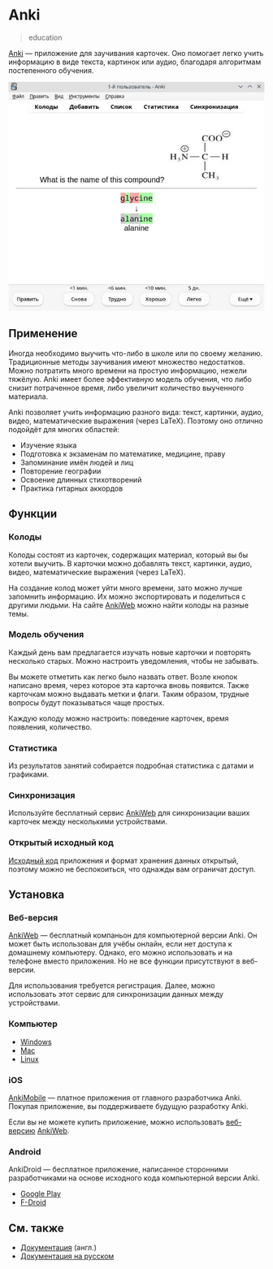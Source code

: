 # Anki
> education

[Anki](https://apps.ankiweb.net/) — приложение для заучивания карточек. Оно
помогает легко учить информацию в виде текста, картинок или аудио, благодаря
алгоритмам постепенного обучения.

![Скриншот программы Anki для ПК](/media/anki.jpg)

## Применение

Иногда необходимо выучить что-либо в школе или по своему желанию. Традиционные
методы заучивания имеют множество недостатков. Можно потратить много времени на
простую информацию, нежели тяжёлую. Anki имеет более эффективную модель
обучения, что либо снизит потраченное время, либо увеличит количество выученного
материала.

Anki позволяет учить информацию разного вида: текст, картинки, аудио, видео,
математические выражения (через LaTeX). Поэтому оно отлично подойдёт для многих
областей:

- Изучение языка
- Подготовка к экзаменам по математике, медицине, праву
- Запоминание имён людей и лиц
- Повторение географии
- Освоение длинных стихотворений
- Практика гитарных аккордов

## Функции

### Колоды

Колоды состоят из карточек, содержащих материал, который вы бы хотели выучить.
В карточки можно добавлять текст, картинки, аудио, видео, математические
выражения (через LaTeX).

На создание колод может уйти много времени, зато можно лучше запомнить
информацию. Их можно экспортировать и поделиться с другими людьми. На сайте
[AnkiWeb](https://ankiweb.net/shared/decks) можно найти колоды на разные темы.

### Модель обучения

Каждый день вам предлагается изучать новые карточки и повторять несколько
старых. Можно настроить уведомления, чтобы не забывать.

Вы можете отметить как легко было назвать ответ. Возле кнопок написано время,
через которое эта карточка вновь появится. Также карточкам можно выдавать метки
и флаги. Таким образом, трудные вопросы будут показываться чаще простых.

Каждую колоду можно настроить: поведение карточек, время появления, количество.

### Статистика

Из результатов занятий собирается подробная статистика с датами и графиками.

### Синхронизация

Используйте бесплатный сервис [AnkiWeb](https://ankiweb.net) для синхронизации
ваших карточек между несколькими устройствами.

### Открытый исходный код

[Исходный код](https://github.com/ankitects/anki) приложения и формат хранения
данных открытый, поэтому можно не беспокоиться, что однажды вам ограничат
доступ.

## Установка

### Веб-версия

[AnkiWeb](https://ankiweb.net) — бесплатный компаньон для компьютерной версии
Anki. Он может быть использован для учёбы онлайн, если нет доступа к домашнему
компьютеру. Однако, его можно использовать и на телефоне вместо приложения. Но
не все функции присутствуют в веб-версии.

Для использования требуется регистрация. Далее, можно использовать этот сервис
для синхронизации данных между устройствами.

### Компьютер

- [Windows](https://apps.ankiweb.net/#windows)
- [Mac](https://apps.ankiweb.net/#mac)
- [Linux](https://apps.ankiweb.net/#linux)

### iOS

[AnkiMobile](https://itunes.apple.com/app/ankimobile-flashcards/id373493387)
— платное приложения от главного разработчика Anki. Покупая приложение, вы
поддерживаете будущую разработку Anki.

Если вы не можете купить приложение, можно использовать
[веб-версию](#Веб-версия) [AnkiWeb](https://ankiweb.net).

### Android

AnkiDroid — бесплатное приложение, написанное сторонними разработчиками на
основе исходного кода компьютерной версии Anki.

- [Google Play](https://play.google.com/store/apps/details?id=com.ichi2.anki)
- [F-Droid](https://f-droid.org/en/packages/com.ichi2.anki)

## См. также

- [Документация](https://docs.ankiweb.net) (англ.)
- [Документация на русском](https://alexeygorelov.github.io/anki-manual-ru)

